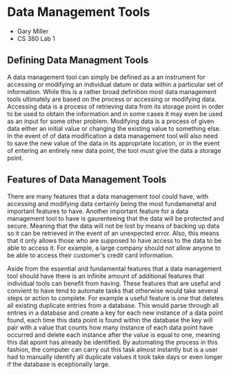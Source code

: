 # Data Management Tools

+ Gary Miller
+ CS 380 Lab 1

## Defining Data Managment Tools

A data management tool can simply be defined as a an instrument for accessing or modifying an individual datum or data within a particular set of information. While this is a rather broad definition most data management tools ultimately are based on the process or accessing or modifying data. Accessing data is a process of retrieving data from its storage point in order to be used to obtain the information and in some cases it may even be used as an input for some other problem. Modifying data is a process of given data either an initial value or changing the existing value to something else. In the event of of data modification a data management tool will also need to save the new value of the data in its appropriate location, or in the event of entering an entirely new data point, the tool must give the data a storage point.

## Features of Data Management Tools
There are many features that a data management tool could have, with accessing and modifying data certainly being the most fundamanetal and important features to have. Another important feature for a data management tool to have is gaurenteeing that the data will be protected and secure. Meaning that the data will not be lost by means of backing up data so it can be retrieved in the event of an unexpected error. Also, this means that it only allows those who are supposed to have access to the data to be able to access it. For example, a large company should not allow anyone to be able to access their customer's credit card information.

Aside from the essential and fundamental features that a data management tool should have there is an infinite amount of additional features that individual tools can benefit from having. These features that are useful and convient to have tend to automate tasks that otherwise would take several steps or action to complete. For example a useful feature is one that deletes all existing duplicate entries from a database. This would parse through all entries in a database and create a key for each new instance of a data point found, each time this data point is found within the database the key will pair with a value that counts how many instance of each data point have occurred and delete each instance after the value is equal to one, meaning this dat apoint has already be identified. By automating the process in this fashion, the computer can carry out this task almost instantly but is a user had to manually identify all duplicate values it took take days or even longer if the database is eceptionally large. 

